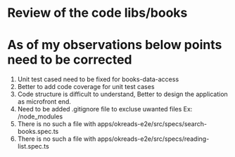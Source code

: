 # Review of the code libs/books
# As of my observations below points need to be corrected

   1. Unit test cased need to be fixed for books-data-access
   2. Better to add code coverage for unit test cases
   3. Code structure is difficult to understand, Better to design the application as microfront end.
   4. Need to be added .gitignore file to excluse uwanted files Ex: /node_modules
   5. There is no such a file with apps/okreads-e2e/src/specs/search-books.spec.ts
   6. There is no such a file with apps/okreads-e2e/src/specs/reading-list.spec.ts

